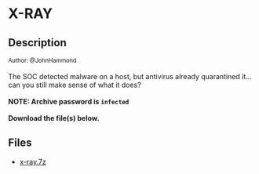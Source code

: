 # X-RAY

## Description

<small>Author: @JohnHammond</small><br><br>The SOC detected malware on a host, but antivirus already quarantined it... can you still make sense of what it does? <br><br> <b>NOTE: Archive password is <code>infected</code></b> <br><br> <b>Download the file(s) below.</b>


## Files

* [x-ray.7z](files/x-ray.7z)

